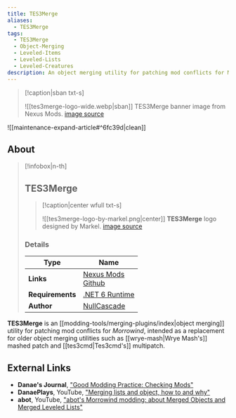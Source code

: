 ```yaml
---
title: TES3Merge
aliases:
  - TES3Merge
tags:
  - TES3Merge
  - Object-Merging
  - Leveled-Items
  - Leveled-Lists
  - Leveled-Creatures
description: An object merging utility for patching mod conflicts for Morrowind, intended as a replacement for older object merging utilities.
---
```


> [!caption|sban txt-s]
> 
> ![[tes3merge-logo-wide.webp|sban]]
> TES3Merge banner image from Nexus Mods.
> [image source](https://staticdelivery.nexusmods.com/mods/100/images/headers/46870_1688167570.jpg)

![[maintenance-expand-article#^6fc39d|clean]]

## About

> [!infobox|n-th]
> 
> ## TES3Merge
> 
> > [!caption|center wfull txt-s]
> > 
> > ![[tes3merge-logo-by-markel.png|center]]
> > **TES3Merge** logo designed by Markel.
> > [image source](https://raw.githubusercontent.com/NullCascade/TES3Merge/master/tes3merge_icon_by_markel.png)
> 
> ### Details
> 
> | Type | Name |
> | --- | --- |
> | **Links** | [Nexus Mods](https://www.nexusmods.com/morrowind/mods/46870)<br>[Github](https://github.com/NullCascade/TES3Merge) |
> | **Requirements** | [.NET 6 Runtime](https://dotnet.microsoft.com/en-us/download) |
> | **Author** | [NullCascade](https://next.nexusmods.com/profile/NullCascade/about-me) |

**TES3Merge** is an [[modding-tools/merging-plugins/index|object merging]] utility for patching mod conflicts for _Morrowind_, intended as a replacement for older object merging utilities such as [[wrye-mash|Wrye Mash's]] mashed patch and [[tes3cmd|Tes3cmd's]] multipatch. 

## External Links

- **Danae's Journal**, ["Good Modding Practice: Checking Mods"](https://danaeplays.thenet.sk/good-modding-practice/)
- **DanaePlays**, YouTube, ["Merging lists and object, how to and why"](https://youtu.be/BkujX2H2uCM?si=MNx7w58u5QUobh4j)
- **abot**, YouTube, ["abot's Morrowind modding: about Merged Objects and Merged Leveled Lists"](https://youtu.be/WVaETHQ-xws?si=SDdP8DXHhckzQJu1)